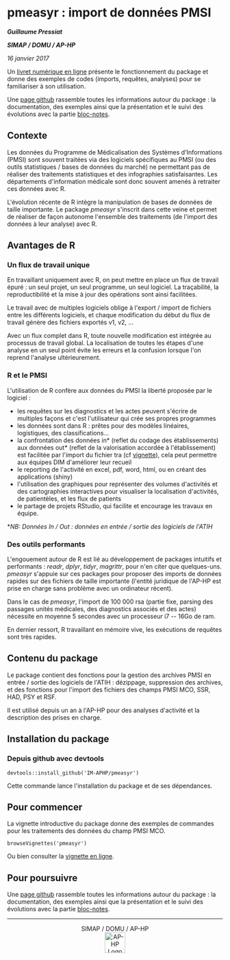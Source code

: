 # pmeasyr : import de données PMSI 

***Guillaume Pressiat***

***SIMAP / DOMU / AP-HP***

*16 janvier 2017*

Un [livret numérique en ligne](https://guillaumepressiat.github.io/pmeasyr/) présente le fonctionnement du package et donne des exemples de codes (imports, requêtes, analyses) pour se familiariser à son utilisation.

Une [page github](https://guillaumepressiat.github.io/) rassemble toutes les informations autour du package : la documentation, des exemples ainsi que la présentation et le suivi des évolutions avec la partie [bloc-notes](https://guillaumepressiat.github.io/blog/).

## Contexte

Les données du Programme de Médicalisation des Systèmes d'Informations (PMSI) sont souvent traitées via des logiciels spécifiques au PMSI (ou des outils statistiques / bases de données du marché) ne permettant pas de réaliser des traitements statistiques et des infographies satisfaisantes. Les départements d'information médicale sont donc souvent amenés à retraiter ces données avec R.

L'évolution récente de R intègre la manipulation de bases de données de taille importante. Le package *pmeasyr* s'inscrit dans cette veine et permet de réaliser de façon autonome l'ensemble des traitements (de l'import des données à leur analyse) avec R.

## Avantages de R

### Un flux de travail unique

En travaillant uniquement avec R, on peut mettre en place un flux de travail épuré : un seul projet, un seul programme, un seul logiciel. La traçabilité, la reproductibilité et la mise à jour des opérations sont ainsi facilitées.

Le travail avec de multiples logiciels oblige à l'export / import de fichiers entre les différents logiciels, et chaque modification du début du flux de travail génère des fichiers exportés v1, v2, ...

Avec un flux complet dans R, toute nouvelle modification est intégrée au processus de travail global. La localisation de toutes les étapes d'une analyse en un seul point évite les erreurs et la confusion lorsque l'on reprend l'analyse ultérieurement.

### R et le PMSI

L'utilisation de R confère aux données du PMSI la liberté proposée par le logiciel :

   - les requêtes sur les diagnostics et les actes peuvent s'écrire de multiples façons et c'est l'utilisateur qui crée ses propres programmes
   - les données sont dans R : prêtes pour des modèles linéaires, logistiques, des classifications...
   - la confrontation des données in\* (reflet du codage des établissements) aux données out\* (reflet de la valorisation accordée à l'établissement) est facilitée par l'import du fichier tra (cf [vignette](vignettes/vignette.Rmd#tra)), cela peut permettre aux équipes DIM d'améliorer leur recueil  
   - le reporting de l'activité en excel, pdf, word, html, ou en créant des applications (shiny)
   - l'utilisation des graphiques pour représenter des volumes d'activités et des cartographies interactives pour visualiser la localisation d'activités, de patientèles, et les flux de patients
   - le partage de projets RStudio, qui facilite et encourage les travaux en équipe.

**NB: Données In / Out : données en entrée / sortie des logiciels de l'ATIH*

### Des outils performants

L'engouement autour de R est lié au développement de packages intuitifs et performants : *readr*, *dplyr*, *tidyr*, *magrittr*, pour n'en citer que quelques-uns. *pmeasyr* s'appuie sur ces packages pour proposer des imports de données rapides sur des fichiers de taille importante (l'entité juridique de l'AP-HP est prise en charge sans problème avec un ordinateur récent).

Dans le cas de *pmeasyr*, l'import de 100 000 rsa (partie fixe, parsing des passages unités médicales, des diagnostics associés et des actes) nécessite en moyenne 5 secondes avec un processeur i7 -- 16Go de ram.

En dernier ressort, R travaillant en mémoire vive, les exécutions de requêtes sont très rapides. 

## Contenu du package

Le package contient des fonctions pour la gestion des archives PMSI en entrée / sortie des logiciels de l'ATIH : dézippage, suppression des archives, et des fonctions pour l'import des fichiers des champs PMSI MCO, SSR, HAD, PSY et RSF.

Il est utilisé depuis un an à l'AP-HP pour des analyses d'activité et la description des prises en charge.

## Installation du package

### Depuis github avec devtools

```{r echo = T, eval = F} 
devtools::install_github('IM-APHP/pmeasyr')
``` 

Cette commande lance l'installation du package et de ses dépendances.

## Pour commencer

La vignette introductive du package donne des exemples de commandes pour les traitements des données du champ PMSI MCO.

```{r echo = T, eval = F}
browseVignettes('pmeasyr')
```

Ou bien consulter la [vignette en ligne](vignettes/vignette.Rmd).

## Pour poursuivre

Une [page github](https://guillaumepressiat.github.io/) rassemble toutes les informations autour du package : la documentation, des exemples ainsi que la présentation et le suivi des évolutions avec la partie [bloc-notes](https://guillaumepressiat.github.io/blog/).

------------


<p align="center">
  SIMAP / DOMU / AP-HP<br>
  <img src="https://github.com/IM-APHP/pmeasyr/blob/master/logo.jpg" alt="AP-HP Logo" align ="center" style="width: 48"/>
</p>
